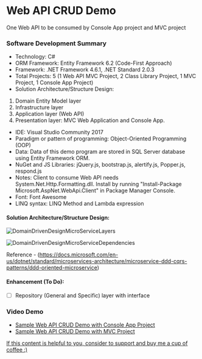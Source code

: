 # Web API CRUD Demo

One Web API to be consumed by Console App project and MVC project

### Software Development Summary
- Technology: C#
- ORM Framework: Entity Framework 6.2 (Code-First Approach)
- Framework: .NET Framework 4.6.1, .NET Standard 2.0.3
- Total Projects: 5 (1 Web API MVC Project, 2 Class Library Project, 1 MVC Project, 1 Console App Project)
- Solution Architecture/Structure Design: 
1. Domain Entity Model layer
2. Infrastructure layer 
3. Application layer (Web API)
4. Presentation layer: MVC Web Application and Console App.
- IDE: Visual Studio Community 2017
- Paradigm or pattern of programming: Object-Oriented Programming (OOP)
- Data: Data of this demo program are stored in SQL Server database using Entity Framework ORM.
- NuGet and JS Libraries: jQuery.js, bootstrap.js,  alertify.js, Popper.js, respond.js
- Notes: Client to consume Web API needs System.Net.Http.Formatting.dll. Install by running "Install-Package Microsoft.AspNet.WebApi.Client" in Package Manager Console.
- Font: Font Awesome
- LINQ syntax: LINQ Method and Lambda expression

#### Solution Architecture/Structure Design:
![DomainDrivenDesignMicroServiceLayers](https://user-images.githubusercontent.com/21274590/55128855-0edb5700-5150-11e9-9ea1-58d45c353dff.png)

![DomainDrivenDesignMicroServiceDependencies](https://user-images.githubusercontent.com/21274590/55128850-0aaf3980-5150-11e9-89e2-148c3f1a8b15.png)

Reference - (https://docs.microsoft.com/en-us/dotnet/standard/microservices-architecture/microservice-ddd-cqrs-patterns/ddd-oriented-microservice)

#### Enhancement (To Do):
- [ ] Repository (General and Specific) layer with interface

### Video Demo
- [Sample Web API CRUD Demo with Console App Project](https://youtu.be/Zm0Jtel_n0k)
- [Sample Web API CRUD Demo with MVC Project](https://youtu.be/GUwu5k1ZLD4)

[If this content is helpful to you, consider to support and buy me a cup of coffee :) ](https://ko-fi.com/V7V2PN67)
